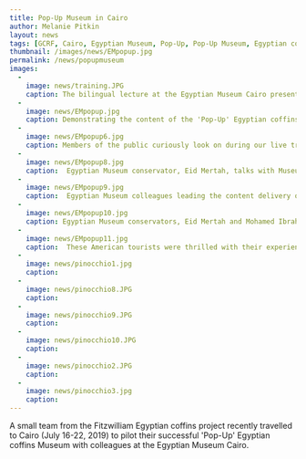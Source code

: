 ```yaml
---
title: Pop-Up Museum in Cairo
author: Melanie Pitkin
layout: news
tags: [GCRF, Cairo, Egyptian Museum, Pop-Up, Pop-Up Museum, Egyptian coffins, training, professional development, knowledge transfer, capacity building]
thumbnail: /images/news/EMpopup.jpg
permalink: /news/popupmuseum
images:
  -
    image: news/training.JPG
    caption: The bilingual lecture at the Egyptian Museum Cairo presented by Melanie Pitkin, Sara Abed and Charlotte Thompson.
  -
    image: news/EMpopup.jpg
    caption: Demonstrating the content of the 'Pop-Up' Egyptian coffins project to colleagues at the Egyptian Museum Cairo.
  -
    image: news/EMpopup6.jpg
    caption: Members of the public curiously look on during our live training session at the Egyptian Museum Cairo.
  -
    image: news/EMpopup8.jpg
    caption:  Egyptian Museum conservator, Eid Mertah, talks with Museum visitors about tools used in ancient Egyptian carpentry. 
  -
    image: news/EMpopup9.jpg
    caption:  Egyptian Museum colleagues leading the content delivery of the 'Pop-Up' Museum.
  -
    image: news/EMpopup10.jpg
    caption: Egyptian Museum conservators, Eid Mertah and Mohamed Ibrahim, discuss an animated coffin box recreated from its CT scans.
  -
    image: news/EMpopup11.jpg
    caption:  These American tourists were thrilled with their experience of the 'Pop-Up' Museum and asked for some group photos.
  -
    image: news/pinocchio1.jpg
    caption: 
  -
    image: news/pinocchio8.JPG
    caption:  
  -
    image: news/pinocchio9.JPG
    caption: 
  -
    image: news/pinocchio10.JPG
    caption:
  -
    image: news/pinocchio2.JPG
    caption:
  -
    image: news/pinocchio3.jpg
    caption:
---
```


A small team from the Fitzwilliam Egyptian coffins project recently travelled to Cairo (July 16-22, 2019) to pilot their successful 'Pop-Up' Egyptian coffins Museum with colleagues at the Egyptian Museum Cairo.
